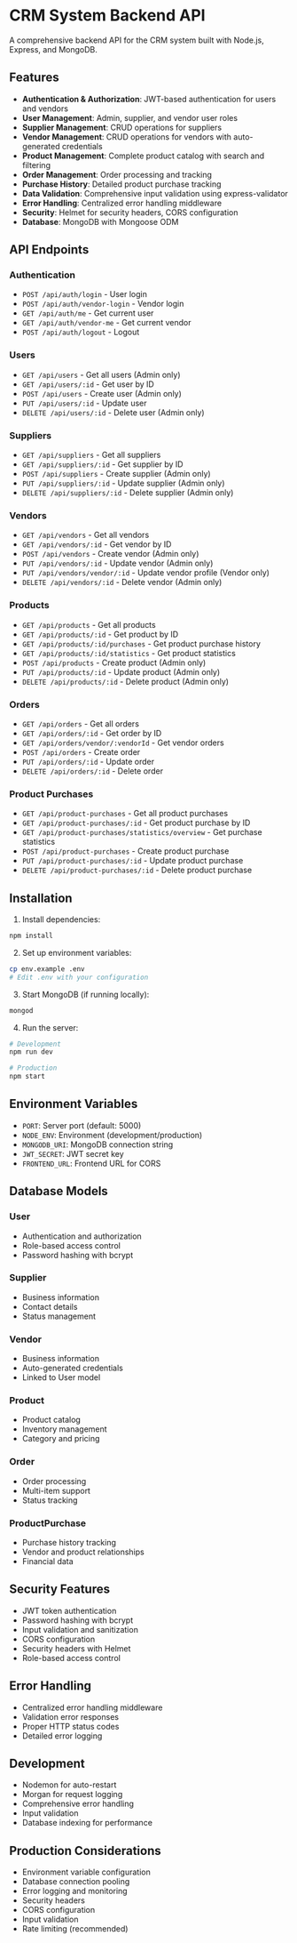 # CRM System Backend API

A comprehensive backend API for the CRM system built with Node.js, Express, and MongoDB.

## Features

- **Authentication & Authorization**: JWT-based authentication for users and vendors
- **User Management**: Admin, supplier, and vendor user roles
- **Supplier Management**: CRUD operations for suppliers
- **Vendor Management**: CRUD operations for vendors with auto-generated credentials
- **Product Management**: Complete product catalog with search and filtering
- **Order Management**: Order processing and tracking
- **Purchase History**: Detailed product purchase tracking
- **Data Validation**: Comprehensive input validation using express-validator
- **Error Handling**: Centralized error handling middleware
- **Security**: Helmet for security headers, CORS configuration
- **Database**: MongoDB with Mongoose ODM

## API Endpoints

### Authentication
- `POST /api/auth/login` - User login
- `POST /api/auth/vendor-login` - Vendor login
- `GET /api/auth/me` - Get current user
- `GET /api/auth/vendor-me` - Get current vendor
- `POST /api/auth/logout` - Logout

### Users
- `GET /api/users` - Get all users (Admin only)
- `GET /api/users/:id` - Get user by ID
- `POST /api/users` - Create user (Admin only)
- `PUT /api/users/:id` - Update user
- `DELETE /api/users/:id` - Delete user (Admin only)

### Suppliers
- `GET /api/suppliers` - Get all suppliers
- `GET /api/suppliers/:id` - Get supplier by ID
- `POST /api/suppliers` - Create supplier (Admin only)
- `PUT /api/suppliers/:id` - Update supplier (Admin only)
- `DELETE /api/suppliers/:id` - Delete supplier (Admin only)

### Vendors
- `GET /api/vendors` - Get all vendors
- `GET /api/vendors/:id` - Get vendor by ID
- `POST /api/vendors` - Create vendor (Admin only)
- `PUT /api/vendors/:id` - Update vendor (Admin only)
- `PUT /api/vendors/vendor/:id` - Update vendor profile (Vendor only)
- `DELETE /api/vendors/:id` - Delete vendor (Admin only)

### Products
- `GET /api/products` - Get all products
- `GET /api/products/:id` - Get product by ID
- `GET /api/products/:id/purchases` - Get product purchase history
- `GET /api/products/:id/statistics` - Get product statistics
- `POST /api/products` - Create product (Admin only)
- `PUT /api/products/:id` - Update product (Admin only)
- `DELETE /api/products/:id` - Delete product (Admin only)

### Orders
- `GET /api/orders` - Get all orders
- `GET /api/orders/:id` - Get order by ID
- `GET /api/orders/vendor/:vendorId` - Get vendor orders
- `POST /api/orders` - Create order
- `PUT /api/orders/:id` - Update order
- `DELETE /api/orders/:id` - Delete order

### Product Purchases
- `GET /api/product-purchases` - Get all product purchases
- `GET /api/product-purchases/:id` - Get product purchase by ID
- `GET /api/product-purchases/statistics/overview` - Get purchase statistics
- `POST /api/product-purchases` - Create product purchase
- `PUT /api/product-purchases/:id` - Update product purchase
- `DELETE /api/product-purchases/:id` - Delete product purchase

## Installation

1. Install dependencies:
```bash
npm install
```

2. Set up environment variables:
```bash
cp env.example .env
# Edit .env with your configuration
```

3. Start MongoDB (if running locally):
```bash
mongod
```

4. Run the server:
```bash
# Development
npm run dev

# Production
npm start
```

## Environment Variables

- `PORT`: Server port (default: 5000)
- `NODE_ENV`: Environment (development/production)
- `MONGODB_URI`: MongoDB connection string
- `JWT_SECRET`: JWT secret key
- `FRONTEND_URL`: Frontend URL for CORS

## Database Models

### User
- Authentication and authorization
- Role-based access control
- Password hashing with bcrypt

### Supplier
- Business information
- Contact details
- Status management

### Vendor
- Business information
- Auto-generated credentials
- Linked to User model

### Product
- Product catalog
- Inventory management
- Category and pricing

### Order
- Order processing
- Multi-item support
- Status tracking

### ProductPurchase
- Purchase history tracking
- Vendor and product relationships
- Financial data

## Security Features

- JWT token authentication
- Password hashing with bcrypt
- Input validation and sanitization
- CORS configuration
- Security headers with Helmet
- Role-based access control

## Error Handling

- Centralized error handling middleware
- Validation error responses
- Proper HTTP status codes
- Detailed error logging

## Development

- Nodemon for auto-restart
- Morgan for request logging
- Comprehensive error handling
- Input validation
- Database indexing for performance

## Production Considerations

- Environment variable configuration
- Database connection pooling
- Error logging and monitoring
- Security headers
- CORS configuration
- Input validation
- Rate limiting (recommended)
